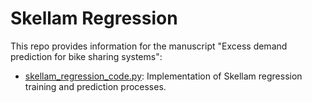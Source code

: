 # Skellam Regression

This repo provides information for the manuscript "Excess demand prediction for bike sharing systems":
  * [skellam_regression_code.py](skellam_regression_code.py): Implementation of Skellam regression training and prediction processes.
